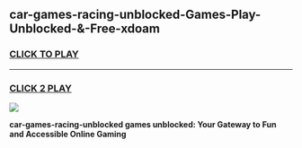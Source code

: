 
## car-games-racing-unblocked-Games-Play-Unblocked-&-Free-xdoam
<h3>
<a href="https://premium76.site?title=car-games-racing-unblocked&ref=24A">CLICK TO PLAY</a></h3>
<hr>

<h3>
<a href="https://premium76.site?title=car-games-racing-unblocked&ref=24A">CLICK 2 PLAY</a>
  
</h3>

<a href="https://premium76.site?title=car-games-racing-unblocked&ref=24A"><img src="https://clearcache.store/games.png"></a>


**car-games-racing-unblocked games unblocked: Your Gateway to Fun and Accessible Online Gaming**
